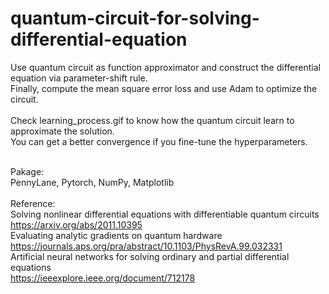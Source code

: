 # quantum-circuit-for-solving-differential-equation
Use quantum circuit as function approximator and construct the differential equation via parameter-shift rule.</br>
Finally, compute the mean square error loss and use Adam to optimize the circuit.</br></br>
Check learning_process.gif to know how the quantum circuit learn to approximate the solution.</br>
You can get a better convergence if you fine-tune the hyperparameters.</br></br>

Pakage:</br>
PennyLane, Pytorch, NumPy, Matplotlib</br></br>
Reference:</br>
Solving nonlinear differential equations with differentiable quantum circuits</br>
https://arxiv.org/abs/2011.10395</br>
Evaluating analytic gradients on quantum hardware</br>
https://journals.aps.org/pra/abstract/10.1103/PhysRevA.99.032331</br>
Artificial neural networks for solving ordinary and partial differential equations</br>
https://ieeexplore.ieee.org/document/712178
